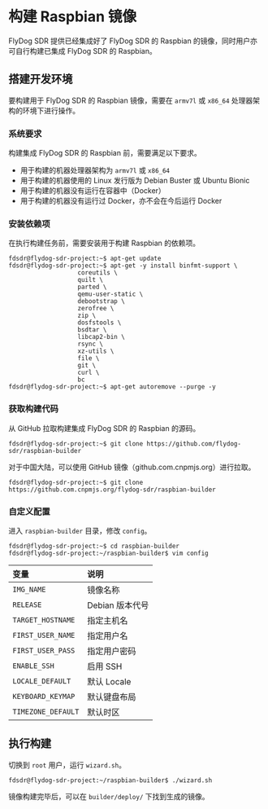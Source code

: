 # 构建 Raspbian 镜像

FlyDog SDR 提供已经集成好了 FlyDog SDR 的 Raspbian 的镜像，同时用户亦可自行构建已集成 FlyDog SDR 的 Raspbian。

## 搭建开发环境

要构建用于 FlyDog SDR 的 Raspbian 镜像，需要在 `armv7l` 或 `x86_64` 处理器架构的环境下进行操作。

### 系统要求

构建集成 FlyDog SDR 的 Raspbian 前，需要满足以下要求。

 - 用于构建的机器处理器架构为 `armv7l` 或 `x86_64`
 - 用于构建的机器使用的 Linux 发行版为 Debian Buster 或 Ubuntu Bionic
 - 用于构建的机器没有运行在容器中（Docker）
 - 用于构建的机器没有运行过 Docker，亦不会在今后运行 Docker

### 安装依赖项

在执行构建任务前，需要安装用于构建 Raspbian 的依赖项。

```
fdsdr@flydog-sdr-project:~$ apt-get update
fdsdr@flydog-sdr-project:~$ apt-get -y install binfmt-support \
                   coreutils \
                   quilt \
                   parted \
                   qemu-user-static \
                   debootstrap \
                   zerofree \
                   zip \
                   dosfstools \
                   bsdtar \
                   libcap2-bin \
                   rsync \
                   xz-utils \
                   file \
                   git \
                   curl \
                   bc
fdsdr@flydog-sdr-project:~$ apt-get autoremove --purge -y
```

### 获取构建代码

从 GitHub 拉取构建集成 FlyDog SDR 的 Raspbian 的源码。

```
fdsdr@flydog-sdr-project:~$ git clone https://github.com/flydog-sdr/raspbian-builder
```

对于中国大陆，可以使用 GitHub 镜像（github.com.cnpmjs.org）进行拉取。

```
fdsdr@flydog-sdr-project:~$ git clone https://github.com.cnpmjs.org/flydog-sdr/raspbian-builder
```

### 自定义配置

进入 `raspbian-builder` 目录，修改 `config`。

```
fdsdr@flydog-sdr-project:~$ cd raspbian-builder
fdsdr@flydog-sdr-project:~/raspbian-builder$ vim config
```

| 变量 | 说明 |
| :--- | :--- |
| `IMG_NAME` | 镜像名称 |
| `RELEASE` | Debian 版本代号 |
| `TARGET_HOSTNAME` | 指定主机名 |
| `FIRST_USER_NAME` | 指定用户名 |
| `FIRST_USER_PASS` | 指定用户密码 |
| `ENABLE_SSH` | 启用 SSH |
| `LOCALE_DEFAULT` | 默认 Locale |
| `KEYBOARD_KEYMAP` | 默认键盘布局 |
| `TIMEZONE_DEFAULT` | 默认时区 |

## 执行构建

切换到 `root` 用户，运行 `wizard.sh`。

```
fdsdr@flydog-sdr-project:~/raspbian-builder$ ./wizard.sh
```

镜像构建完毕后，可以在 `builder/deploy/` 下找到生成的镜像。
